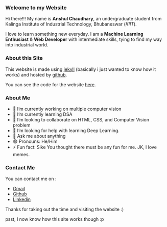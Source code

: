 ### Welcome to my Website


Hi there!!! My name is **Anshul Chaudhary**, an undergraduate student from Kalinga Institute of Industrial Technology, Bhubaneswar (_KIIT_).

I love to learn something new everyday. I am a **Machine Learning Enthusiast** & **Web Developer** with intermediate skills, tying to find my way into industrial world.

### About this Site

This website is made using [jekyll](https://jekyllrb.com/) (basically i just wanted to know how it works) and hosted by [github](https://github.com/).

You can see the code for the website [here](https://github.com/anshulchaudhary0677/hola/tree/gh-pages). 


### About Me
- 🔭 I’m currently working on multiple computer vision
- 🌱 I’m currently learning DSA
- 👯 I’m looking to collaborate on HTML, CSS, and Computer Vision problem
- 🤔 I’m looking for help with learning Deep Learning.
- 💬 Ask me about anything
- 😄 Pronouns: He/Him
- ⚡ Fun fact: Sike You thought there must be any fun for me. JK, I love memes.

### Contact Me
You can contact me on : 
- [Gmail](mailto:anshulchoudhary2001@gmail.com)
- [Github](https://github.com/anshulchaudhary0677)
- [Linkedin](https://www.linkedin.com/in/anshul-chaudhary-2001/)


Thanks for taking out the time and visiting the website :)

psst, I now know how this site works though :p
